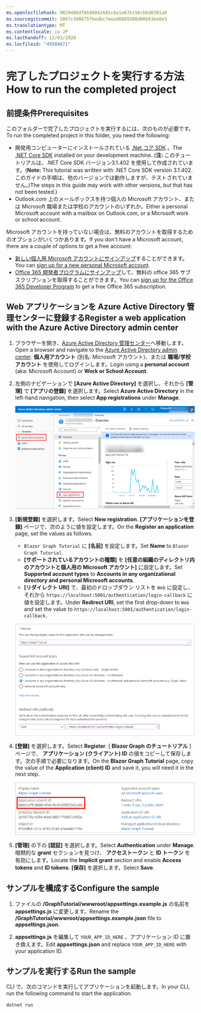```yaml
---
ms.openlocfilehash: 9029486df6b08042681c0a1a67b156cbbd0381a0
ms.sourcegitcommit: 5067c508675fbedbc7eead0869308d00b63be8e3
ms.translationtype: MT
ms.contentlocale: ja-JP
ms.lasthandoff: 12/03/2020
ms.locfileid: "49584671"
---
```

# <a name="how-to-run-the-completed-project"></a><span data-ttu-id="0fc58-101">完了したプロジェクトを実行する方法</span><span class="sxs-lookup"><span data-stu-id="0fc58-101">How to run the completed project</span></span>

## <a name="prerequisites"></a><span data-ttu-id="0fc58-102">前提条件</span><span class="sxs-lookup"><span data-stu-id="0fc58-102">Prerequisites</span></span>

<span data-ttu-id="0fc58-103">このフォルダーで完了したプロジェクトを実行するには、次のものが必要です。</span><span class="sxs-lookup"><span data-stu-id="0fc58-103">To run the completed project in this folder, you need the following:</span></span>

- <span data-ttu-id="0fc58-104">開発用コンピューターにインストールされている [.Net コア SDK](https://dotnet.microsoft.com/download) 。</span><span class="sxs-lookup"><span data-stu-id="0fc58-104">The [.NET Core SDK](https://dotnet.microsoft.com/download) installed on your development machine.</span></span> <span data-ttu-id="0fc58-105">(**注:** このチュートリアルは、.NET Core SDK バージョン3.1.402 を使用して作成されています。</span><span class="sxs-lookup"><span data-stu-id="0fc58-105">(**Note:** This tutorial was written with .NET Core SDK version 3.1.402.</span></span> <span data-ttu-id="0fc58-106">このガイドの手順は、他のバージョンでは動作しますが、テストされていません。)</span><span class="sxs-lookup"><span data-stu-id="0fc58-106">The steps in this guide may work with other versions, but that has not been tested.)</span></span>
- <span data-ttu-id="0fc58-107">Outlook.com 上のメールボックスを持つ個人の Microsoft アカウント、または Microsoft 職場または学校のアカウントのいずれか。</span><span class="sxs-lookup"><span data-stu-id="0fc58-107">Either a personal Microsoft account with a mailbox on Outlook.com, or a Microsoft work or school account.</span></span>

<span data-ttu-id="0fc58-108">Microsoft アカウントを持っていない場合は、無料のアカウントを取得するためのオプションがいくつかあります。</span><span class="sxs-lookup"><span data-stu-id="0fc58-108">If you don't have a Microsoft account, there are a couple of options to get a free account:</span></span>

- <span data-ttu-id="0fc58-109">[新しい個人用 Microsoft アカウントにサインアップ](https://signup.live.com/signup?wa=wsignin1.0&rpsnv=12&ct=1454618383&rver=6.4.6456.0&wp=MBI_SSL_SHARED&wreply=https://mail.live.com/default.aspx&id=64855&cbcxt=mai&bk=1454618383&uiflavor=web&uaid=b213a65b4fdc484382b6622b3ecaa547&mkt=E-US&lc=1033&lic=1)することができます。</span><span class="sxs-lookup"><span data-stu-id="0fc58-109">You can [sign up for a new personal Microsoft account](https://signup.live.com/signup?wa=wsignin1.0&rpsnv=12&ct=1454618383&rver=6.4.6456.0&wp=MBI_SSL_SHARED&wreply=https://mail.live.com/default.aspx&id=64855&cbcxt=mai&bk=1454618383&uiflavor=web&uaid=b213a65b4fdc484382b6622b3ecaa547&mkt=E-US&lc=1033&lic=1).</span></span>
- <span data-ttu-id="0fc58-110">[Office 365 開発者プログラムにサインアップ](https://developer.microsoft.com/office/dev-program)して、無料の office 365 サブスクリプションを取得することができます。</span><span class="sxs-lookup"><span data-stu-id="0fc58-110">You can [sign up for the Office 365 Developer Program](https://developer.microsoft.com/office/dev-program) to get a free Office 365 subscription.</span></span>

## <a name="register-a-web-application-with-the-azure-active-directory-admin-center"></a><span data-ttu-id="0fc58-111">Web アプリケーションを Azure Active Directory 管理センターに登録する</span><span class="sxs-lookup"><span data-stu-id="0fc58-111">Register a web application with the Azure Active Directory admin center</span></span>

1. <span data-ttu-id="0fc58-112">ブラウザーを開き、[Azure Active Directory 管理センター](https://aad.portal.azure.com)へ移動します。</span><span class="sxs-lookup"><span data-stu-id="0fc58-112">Open a browser and navigate to the [Azure Active Directory admin center](https://aad.portal.azure.com).</span></span> <span data-ttu-id="0fc58-113">**個人用アカウント** (別名: Microsoft アカウント)、または **職場/学校アカウント** を使用してログインします。</span><span class="sxs-lookup"><span data-stu-id="0fc58-113">Login using a **personal account** (aka: Microsoft Account) or **Work or School Account**.</span></span>

1. <span data-ttu-id="0fc58-114">左側のナビゲーションで **[Azure Active Directory]** を選択し、それから **[管理]** で **[アプリの登録]** を選択します。</span><span class="sxs-lookup"><span data-stu-id="0fc58-114">Select **Azure Active Directory** in the left-hand navigation, then select **App registrations** under **Manage**.</span></span>

    ![<span data-ttu-id="0fc58-115">アプリの登録のスクリーンショット</span><span class="sxs-lookup"><span data-stu-id="0fc58-115">A screenshot of the App registrations</span></span> ](../tutorial/images/aad-portal-app-registrations.png)

1. <span data-ttu-id="0fc58-116">**[新規登録]** を選択します。</span><span class="sxs-lookup"><span data-stu-id="0fc58-116">Select **New registration**.</span></span> <span data-ttu-id="0fc58-117">**[アプリケーションを登録]** ページで、次のように値を設定します。</span><span class="sxs-lookup"><span data-stu-id="0fc58-117">On the **Register an application** page, set the values as follows.</span></span>

    - <span data-ttu-id="0fc58-118">`Blazor Graph Tutorial` に **[名前]** を設定します。</span><span class="sxs-lookup"><span data-stu-id="0fc58-118">Set **Name** to `Blazor Graph Tutorial`.</span></span>
    - <span data-ttu-id="0fc58-119">**[サポートされているアカウントの種類]** を **[任意の組織のディレクトリ内のアカウントと個人用の Microsoft アカウント]** に設定します。</span><span class="sxs-lookup"><span data-stu-id="0fc58-119">Set **Supported account types** to **Accounts in any organizational directory and personal Microsoft accounts**.</span></span>
    - <span data-ttu-id="0fc58-120">**[リダイレクト URI]** で、最初のドロップダウン リストを `Web` に設定し、それから `https://localhost:5001/authentication/login-callback` に値を設定します。</span><span class="sxs-lookup"><span data-stu-id="0fc58-120">Under **Redirect URI**, set the first drop-down to `Web` and set the value to `https://localhost:5001/authentication/login-callback`.</span></span>

    ![[アプリケーションを登録する] ページのスクリーンショット](../tutorial/images/aad-register-an-app.png)

1. <span data-ttu-id="0fc58-122">**[登録]** を選択します。</span><span class="sxs-lookup"><span data-stu-id="0fc58-122">Select **Register**.</span></span> <span data-ttu-id="0fc58-123">[ **Blazor Graph のチュートリアル** ] ページで、 **アプリケーション (クライアント) ID** の値をコピーして保存します。次の手順で必要になります。</span><span class="sxs-lookup"><span data-stu-id="0fc58-123">On the **Blazor Graph Tutorial** page, copy the value of the **Application (client) ID** and save it, you will need it in the next step.</span></span>

    ![新しいアプリ登録のアプリケーション ID のスクリーンショット](../tutorial/images/aad-application-id.png)

1. <span data-ttu-id="0fc58-125">**[管理]** の下の **[認証]** を選択します。</span><span class="sxs-lookup"><span data-stu-id="0fc58-125">Select **Authentication** under **Manage**.</span></span> <span data-ttu-id="0fc58-126">暗黙的な **grant** セクションを見つけ、 **アクセストークン** と **ID トークン** を有効にします。</span><span class="sxs-lookup"><span data-stu-id="0fc58-126">Locate the **Implicit grant** section and enable **Access tokens** and **ID tokens**.</span></span> <span data-ttu-id="0fc58-127">**[保存]** を選択します。</span><span class="sxs-lookup"><span data-stu-id="0fc58-127">Select **Save**.</span></span>

## <a name="configure-the-sample"></a><span data-ttu-id="0fc58-128">サンプルを構成する</span><span class="sxs-lookup"><span data-stu-id="0fc58-128">Configure the sample</span></span>

1. <span data-ttu-id="0fc58-129">ファイルの **/GraphTutorial/wwwroot/appsettings.example.js** の名前を **appsettings.js** に変更します。</span><span class="sxs-lookup"><span data-stu-id="0fc58-129">Rename the **/GraphTutorial/wwwroot/appsettings.example.json** file to **appsettings.json**.</span></span>

1. <span data-ttu-id="0fc58-130">**appsettings.js** を編集して `YOUR_APP_ID_HERE` 、アプリケーション ID に置き換えます。</span><span class="sxs-lookup"><span data-stu-id="0fc58-130">Edit **appsettings.json** and replace `YOUR_APP_ID_HERE` with your application ID.</span></span>

## <a name="run-the-sample"></a><span data-ttu-id="0fc58-131">サンプルを実行する</span><span class="sxs-lookup"><span data-stu-id="0fc58-131">Run the sample</span></span>

<span data-ttu-id="0fc58-132">CLI で、次のコマンドを実行してアプリケーションを起動します。</span><span class="sxs-lookup"><span data-stu-id="0fc58-132">In your CLI, run the following command to start the application.</span></span>

```Shell
dotnet run
```
